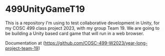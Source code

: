 # 499UnityGameT19
This is a repository I'm using to test collaborative development in Unity, for my COSC 499 class project 2023, with my group Team 19. We are going to be building a Unity based card game that will run in a web browser.

Documentation at (https://github.com/COSC-499-W2023/year-long-project-team-19)
